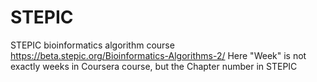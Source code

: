 STEPIC
======

STEPIC bioinformatics algorithm course
https://beta.stepic.org/Bioinformatics-Algorithms-2/
Here "Week" is not exactly weeks in Coursera course, but the Chapter number in STEPIC


